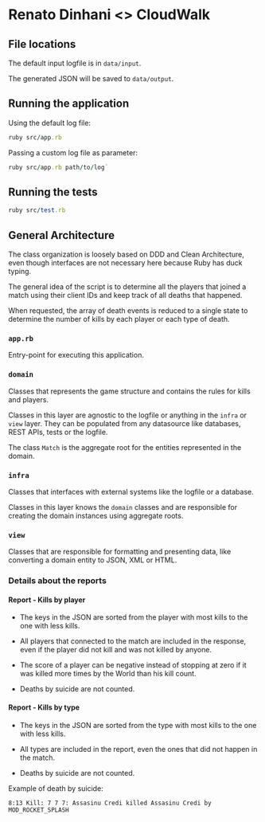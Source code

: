 # Renato Dinhani <> CloudWalk

## File locations

The default input logfile is in `data/input`.

The generated JSON will be saved to `data/output`.

## Running the application

Using the default log file:

```ruby
ruby src/app.rb
```

Passing a custom log file as parameter:

```ruby
ruby src/app.rb path/to/log`
```

## Running the tests

```ruby
ruby src/test.rb
```

## General Architecture

The class organization is loosely based on DDD and Clean Architecture, even though interfaces are not necessary here because Ruby has duck typing.

The general idea of the script is to determine all the players that joined a match using their client IDs and keep track of all deaths that happened.

When requested, the array of death events is reduced to a single state to determine the number of kills by each player or each type of death.

### `app.rb`

Entry-point for executing this application.

### `domain`

Classes that represents the game structure and contains the rules for kills and players.

Classes in this layer are agnostic to the logfile or anything in the `infra` or `view` layer. They can be populated from any datasource like databases, REST APIs, tests or the logfile.

The class `Match` is the aggregate root for the entities represented in the domain.

### `infra`

Classes that interfaces with external systems like the logfile or a database.

Classes in this layer knows the `domain` classes and are responsible for creating the domain instances using aggregate roots.

### `view`

Classes that are responsible for formatting and presenting data, like converting a domain entity to JSON, XML or HTML.

### Details about the reports

#### Report - Kills by player

* The keys in the JSON are sorted from the player with most kills to the one with less kills.

* All players that connected to the match are included in the response, even if the player did not kill and was not killed by anyone.

* The score of a player can be negative instead of stopping at zero if it was killed more times by the World than his kill count.

* Deaths by suicide are not counted.

#### Report - Kills by type

* The keys in the JSON are sorted from the type with most kills to the one with less kills.

* All types are included in the report, even the ones that did not happen in the match.

* Deaths by suicide are not counted.


Example of death by suicide:

`8:13 Kill: 7 7 7: Assasinu Credi killed Assasinu Credi by MOD_ROCKET_SPLASH`
